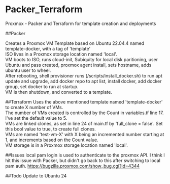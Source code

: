 # Packer_Terraform
Proxmox - Packer and Terraform for template creation and deployments

##Packer

   Creates a Proxmox VM Template based on Ubuntu 22.04.4 named template-docker, with a tag of 'template'  
   ISO lives in a Proxmox storage location named 'local'.  
   VM boots to ISO, runs cloud-init, Subiquity for local disk paritioning, user Ubuntu and pass created, proxmox agent install, sets hostname, adds ubuntu user to wheel.   
   After rebooting, shell provisioner runs (/scripts/install_docker.sh) to run apt update and upgrade, add docker repo to apt list, install docker, add docker group, set docker to run at startup.  
   VM is then shutdown, and converted to a template.  

##Terraform
   Uses the above mentioned template named 'template-docker' to create X number of VMs.    
   The number of VMs created is controlled by the Count in variables.tf line 17.  I've set the default value to 5.    
   VMs are linked clones, as set in line 24 of main.tf by 'full_clone	= false'.   Set this bool value to true, to create full clones.    
   VMs are named 'test-vm-X' with X being an incremented number starting at 1, and increments based on the Count value.    
   VM storage is in a Proxmox storage location named 'local'.  

##Issues
   local pam login is used to authenticate to the proxmox API.  I think I hit this issue with Packer, but didn't go back to this after switching to local pam auth. https://bugzilla.proxmox.com/show_bug.cgi?id=4344  
    
##Todo
   Update to Ubuntu 24  
    
